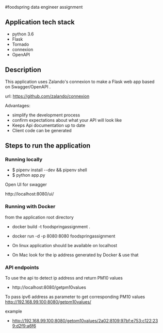 #foodspring data engineer assignment

## Application tech stack

* python 3.6
* Flask
* Tornado
* connexion
* OpenAPI

## Description
This application uses Zalando's connexion to make a Flask web app based on
Swagger/OpenAPI .

url: https://github.com/zalando/connexion

Advantages:
* simplify the development process
* confirm expectations about what your API will look like
* Keeps Api documentation up to date
* Client code can be generated


## Steps to run the application

### Running locally
* $ pipenv install --dev && pipenv shell
* $ python app.py

Open UI for swagger

http://localhost:8080/ui/

### Running with Docker
from the application root directory

* docker build -t foodspringassignment .
* docker run -d -p 8080:8080 foodspringassignment

* On linux application should be available on localhost
* On Mac look for the ip address generated by Docker & use that

### API endpoints

To use the api to detect ip address and return PM10 values
* http://localhost:8080/getpm10values

To pass ipv6 address as parameter to get corresponding PM10 values
http://192.168.99.100:8080/getpm10values/<ipv6 address>

example
* http://192.168.99.100:8080/getpm10values/2a02:8109:97bf:e753:c122:239:d2f9:a6f6